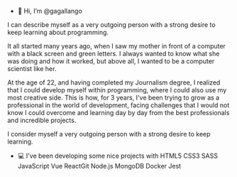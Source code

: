 - 👋 Hi, I’m @gagallango

I can describe myself as a very outgoing person with a strong desire to keep learning about programming.

It all started many years ago, when I saw my mother in front of a computer with a black screen and green letters. I always wanted to know what she was doing and how it worked, but above all, I wanted to be a computer scientist like her.

At the age of 22, and having completed my Journalism degree, I realized that I could develop myself within programming, where I could also use my most creative side. This is how, for 3 years, I've been trying to grow as a professional in the world of development, facing challenges that I would not know I could overcome and learning day by day from the best professionals and incredible projects.

I consider myself a very outgoing person with a strong desire to keep learning.

- 💻 I've been developing some nice projects with HTML5 CSS3 SASS JavaScript Vue ReactGit Node.js MongoDB Docker Jest
